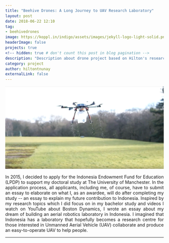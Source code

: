 ```yaml
---
title: "Beehive Drones: A Long Journey to UAV Research Laboratory"
layout: post
date: 2018-06-22 12:10
tag: 
- beehivedrones
image: https://koppl.in/indigo/assets/images/jekyll-logo-light-solid.png
headerImage: false
projects: true
<!-- hidden: true # don't count this post in blog pagination -->
description: "Description about drone project based on Hilton's research."
category: project
author: hiltontnunay
externalLink: false
---
```


![Screenshot](/assets/images/drone-beehive-drones.png)

<p align="justify">In 2015, I decided to apply for the Indonesia Endowment Fund for Education (LPDP) to support my doctoral study at The University of Manchester. In the application process, all applicants, including me, of course, have to submit an essay to elaborate on what I, as an awardee, will do after completing my study -- an essay to explain my future contribution to Indonesia. Inspired by my research topics which I did focus on in my bachelor study and videos I watch on YouTube about Boston Dynamics, I wrote an essay about my dream of building an aerial robotics laboratory in Indonesia. I imagined that Indonesia has a laboratory that hopefully becomes a research centre for those interested in Unmanned Aerial Vehicle (UAV) collaborate and produce an easy-to-operate UAV to help people.</p>

---
